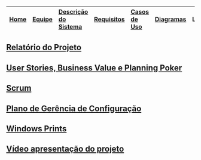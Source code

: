 |<a href='http://code.google.com/p/icards/'>Home</a> |<a href='http://code.google.com/p/icards/wiki/Equipe_do_Sistema'>Equipe</a> |<a href='http://code.google.com/p/icards/wiki/Descricao_do_Sistema'>Descrição do Sistema</a>|<a href='http://code.google.com/p/icards/wiki/Requisitos'>Requisitos</a>|<a href='http://code.google.com/p/icards/wiki/Casos_de_Uso'>Casos de Uso</a>|<a href='http://code.google.com/p/icards/wiki/Diagramas'>Diagramas</a>| **Links** |
|:---------------------------------------------------|:---------------------------------------------------------------------------|:---------------------------------------------------------------------------------------------|:-----------------------------------------------------------------------|:---------------------------------------------------------------------------|:---------------------------------------------------------------------|:----------|

## <a href='https://docs.google.com/document/d/1ZWp42-YkfJoqmAtNNevUu7AHMLA_auxfPJz-hUVFVuc/edit'> <b>Relatório do Projeto</b> </a> ##

## <a href='https://docs.google.com/document/d/1LV1yZfcKMyW9p_HeGbc70qoAgnerTJy_P4bdfKFBs0o/edit'> <b>User Stories, Business Value e Planning Poker</b> </a> ##

## <a href='https://docs.google.com/spreadsheet/ccc?key=0AqKRGtA9_NJsdDg4ZnpRakxXTUhwdlJyTENuZ2RrOUE'> <b>Scrum</b> </a> ##

## <a href='https://docs.google.com/document/d/1xYqTk6uiOmWOZ-JQfsrRxMQnzqjHWGD0TgKFp2z2Fxc/edit?usp=sharing'> <b>Plano de Gerência de Configuração</b> </a> ##

## <a href='https://docs.google.com/document/d/1H4NZ-1n_fDo4vai_dSIIucyPpcbkBk5aRayDC8GxSaQ/edit'> <b>Windows Prints</b> </a> ##

## <a href='http://www.youtube.com/watch?v=8Vc0xBIV2To'> <b>Vídeo apresentação do projeto</b> </a> ##